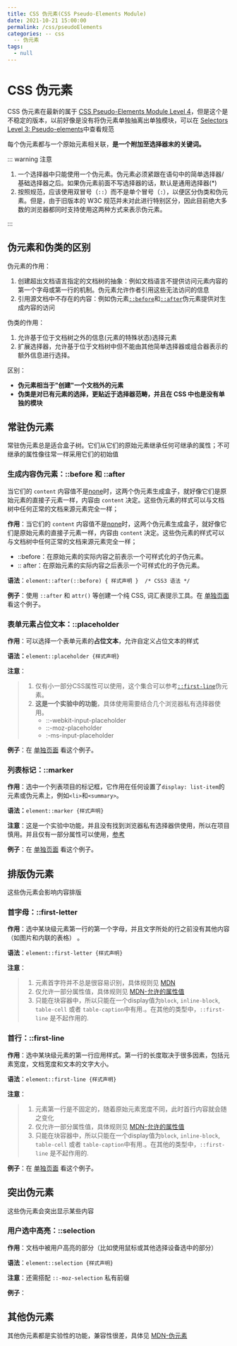 ```yaml
---
title: CSS 伪元素(CSS Pseudo-Elements Module)
date: 2021-10-21 15:00:00
permalink: /css/pseudoElements
categories: -- css
  -- 伪元素
tags:
  - null
---
```


# CSS 伪元素

CSS 伪元素在最新的属于 [CSS Pseudo-Elements Module Level 4](https://www.w3.org/TR/css-pseudo-4/)，但是这个是不稳定的版本，以前好像是没有将伪元素单独抽离出单独模块，可以在 [Selectors Level 3: Pseudo-elements](https://drafts.csswg.org/selectors-3/#pseudo-elements)中查看规范

每个伪元素都与一个原始元素相关联，**是一个附加至选择器末的关键词。**

::: warning 注意

1. 一个选择器中只能使用一个伪元素。伪元素必须紧跟在语句中的简单选择器/基础选择器之后。如果伪元素前面不写选择器的话，默认是通用选择器(*)
2. 按照规范，应该使用双冒号（`::`）而不是单个冒号（`:`），以便区分伪类和伪元素。但是，由于旧版本的 W3C 规范并未对此进行特别区分，因此目前绝大多数的浏览器都同时支持使用这两种方式来表示伪元素。

:::

## 伪元素和伪类的区别

伪元素的作用：

1. 创建超出文档语言指定的文档树的抽象：例如文档语言不提供访问元素内容的第一个字母或第一行的机制。伪元素允许作者引用这些无法访问的信息
2. 引用源文档中不存在的内容：例如伪元素[`::before`](https://drafts.csswg.org/selectors-3/#sel-before)和[`::after`](https://drafts.csswg.org/selectors-3/#sel-after)伪元素提供对生成内容的访问

伪类的作用：

1. 允许基于位于文档树之外的信息(元素的特殊状态)选择元素
2. 扩展选择器，允许基于位于文档树中但不能由其他简单选择器或组合器表示的额外信息进行选择。

区别：

* **伪元素相当于"创建"一个文档外的元素**
* **伪类是对已有元素的选择，更贴近于选择器范畴，并且在 CSS 中也是没有单独的模块** 

## 常驻伪元素

常驻伪元素总是适合盒子树。它们从它们的原始元素继承任何可继承的属性；不可继承的属性像往常一样采用它们的初始值

### 生成内容伪元素：::before 和 ::after

当它们的 `content` 内容值不是[none](https://www.w3.org/TR/css-content-3/#valdef-content-none)时，这两个伪元素生成盒子，就好像它们是原始元素的直接子元素一样，内容由 `content` 决定。这些伪元素的样式可以与文档树中任何正常的文档来源元素完全一样；

**作用**：当它们的 `content` 内容值不是[none](https://www.w3.org/TR/css-content-3/#valdef-content-none)时，这两个伪元素生成盒子，就好像它们是原始元素的直接子元素一样，内容由 `content` 决定。这些伪元素的样式可以与文档树中任何正常的文档来源元素完全一样；

* ::before：在原始元素的实际内容之前表示一个可样式化的子伪元素。
* :: after：在原始元素的实际内容之后表示一个可样式化的子伪元素。

**语法**：`element::after(::before) { 样式声明 }  /* CSS3 语法 */`

**例子**：使用 `::after` 和 `attr()` 等创建一个纯 CSS, 词汇表提示工具。在 <a href="/html/11.html" target="_blank">单独页面</a> 看这个例子。

### 表单元素占位文本：::placeholder

**作用**：可以选择一个表单元素的**占位文本**，允许自定义占位文本的样式

**语法：**`element::placeholder {样式声明}`

**注意**：

> 1. 仅有小一部分CSS属性可以使用，这个集合可以参考[`::first-line`](https://developer.mozilla.org/zh-CN/docs/Web/CSS/::first-line)伪元素。
> 2. **这是一个实验中的功能**，具体使用需要结合几个浏览器私有选择器使用。
>    * ::-webkit-input-placeholder
>    * ::-moz-placeholder
>    * :-ms-input-placeholder

**例子**：在 <a href="/html/12.html" target="_blank">单独页面</a> 看这个例子。

### 列表标记：::marker

**作用**：选中一个列表项目的标记框，它作用在任何设置了`display: list-item`的元素或伪元素上，例如`<li>`和`<summary>`。

**语法：**`element::marker {样式声明}`

**注意**：这是一个实验中功能，并且没有找到浏览器私有选择器供使用，所以在项目慎用。并且仅有一部分属性可以使用，[参考](https://developer.mozilla.org/zh-CN/docs/Web/CSS/::marker#%E5%85%81%E8%AE%B8%E7%9A%84%E5%B1%9E%E6%80%A7%E5%80%BC)

**例子**：在 <a href="/html/13.html" target="_blank">单独页面</a> 看这个例子。

## 排版伪元素

这些伪元素会影响内容排版

### 首字母：::first-letter

**作用**：选中某块级元素第一行的第一个字母，并且文字所处的行之前没有其他内容（如图片和内联的表格） 。

**语法**：`element::first-letter {样式声明}`

**注意**：

> 1. 元素首字符并不总是很容易识别，具体规则见 [MDN](https://developer.mozilla.org/zh-CN/docs/Web/CSS/::first-letter)
> 2. 仅允许一部分属性值，具体规则见 [MDN-允许的属性值](https://developer.mozilla.org/zh-CN/docs/Web/CSS/::first-letter#%E5%85%81%E8%AE%B8%E7%9A%84%E5%B1%9E%E6%80%A7%E5%80%BC)
> 3. 只能在块容器中，所以只能在一个display值为`block`, `inline-block`, `table-cell` 或者 `table-caption`中有用.。在其他的类型中，`::first-line` 是不起作用的.

### 首行：::first-line

**作用**：选中某块级元素的第一行应用样式。第一行的长度取决于很多因素，包括元素宽度，文档宽度和文本的文字大小。

**语法**：`element::first-line {样式声明}`

**注意**：

> 1. 元素第一行是不固定的，随着原始元素宽度不同，此时首行内容就会随之变化
> 2. 仅允许一部分属性值，具体规则见 [MDN-允许的属性值](https://developer.mozilla.org/zh-CN/docs/Web/CSS/::first-line#%E5%85%81%E8%AE%B8%E7%9A%84%E5%B1%9E%E6%80%A7%E5%80%BC)
> 3. 只能在块容器中，所以只能在一个display值为`block`, `inline-block`, `table-cell` 或者 `table-caption`中有用.。在其他的类型中，`::first-line` 是不起作用的.

**例子**：在 <a href="/html/14.html" target="_blank">单独页面</a> 看这个例子。

## 突出伪元素

这些伪元素会突出显示某些内容

### 用户选中高亮：::selection

**作用**：文档中被用户高亮的部分（比如使用鼠标或其他选择设备选中的部分）

**语法**：`element::selection {样式声明}`

**注意**：还需搭配 `::-moz-selection` 私有前缀

**例子**：<css-test type="::selection" />

## 其他伪元素

其他伪元素都是实验性的功能，兼容性很差，具体见 [MDN-伪元素](https://developer.mozilla.org/zh-CN/docs/Web/CSS/Pseudo-elements#%E6%A0%87%E5%87%86%E4%BC%AA%E5%85%83%E7%B4%A0%E7%B4%A2%E5%BC%95)
